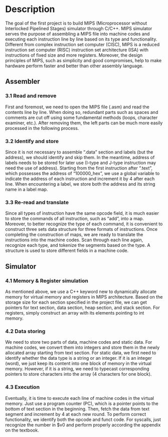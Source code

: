 # Description
The goal of the first project is to build MIPS (Microprocessor without Interlocked 
Pipelined Stages) simulator through C/C++. MIPS simulator serves the purpose of 
assembling a MIPS file into machine codes and executing each instruction line by line 
based on its type and functionality. Different from complex instruction set computer 
(CISC), MIPS is a reduced instruction set computer (RISC) instruction set architecture 
(ISA) with instructions of fixed size and more registers. Moreover, the design principles
of MIPS, such as simplicity and good compromises, help to make hardware perform
faster and better than other assembly language.

## Assembler
### 3.1 Read and remove
First and foremost, we need to open the MIPS file (.asm) and read the contents line by 
line. When doing so, redundant parts such as spaces and comments are cut off using
some fundamental methods (loops, character examiner, etc.). After removing them, the 
left parts can be much more easily processed in the following process.
### 3.2 Identify and store
Since it is not necessary to assemble “.data” section and labels (but the address), we 
should identify and skip them. In the meantime, address of labels needs to be stored for 
later use (I-type and J-type instruction may need the use of address). Starting from the 
first instruction after “.text”, which possesses the address of “100000_hex”, we use a 
global variable to indicate the address of each instruction and increment it by 4 after 
each line. When encountering a label, we store both the address and its string name in 
a label map.
### 3.3 Re-read and translate
Since all types of instruction have the same opcode field, it is much easier to store the commands of all instruction, such as “add”, into a map. Moreover, to better recognize 
the type of each command, it is convenient to construct three sets data structure for 
three formats of instructions. Once completing the construction of maps, we are ready 
to translate the instructions into the machine codes. Scan through each line again, 
recognize each type, and tokenize the segments based on the type. A structure is used 
to store different fields in a machine code.

## Simulator
### 4.1 Memory & Register simulation
As mentioned above, we use a C++ keyword new to dynamically allocate memory for 
virtual memory and registers in MIPS architecture. Based on the storage size for each 
section specified in the project file, we can get pointers for text section, data section, 
heap section, and stack section. For registers, simply construct an array with its 
elements pointing to int memory.
### 4.2 Data storing
We need to store two parts of data, machine codes and static data. For machine codes, 
we convert them into integers and store them in the newly allocated array starting from 
text section. For static data, we first need to identify whether the data type is a string or 
an integer. If it is an integer (word), we just keep its content into one block of memory 
in the virtual memory. However, if it is a string, we need to typecast corresponding 
pointers to store characters into the array (4 characters for one block).

### 4.3 Execution
Eventually, it is time to execute each line of machine codes in the virtual memory. Just 
use a program counter (PC), which is a pointer points to the bottom of text section in 
the beginning. Then, fetch the data from text segment and increment by 4 at each new 
round. To perform correct functionality, we identify both the opcode and funct code.
For syscalls, just recognize the number in $v0 and perform properly according the 
appendix on the textbook.

